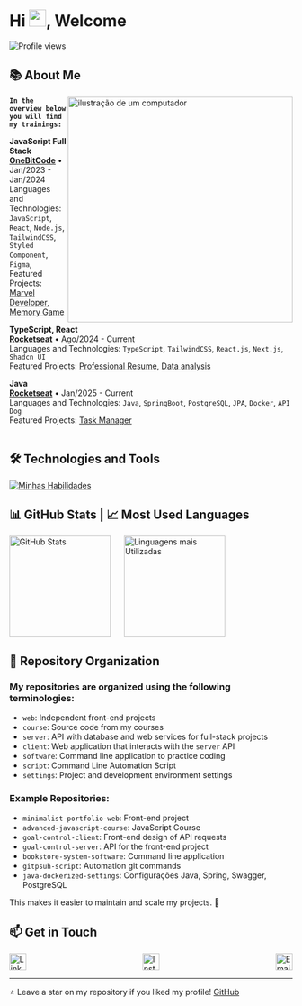 <!--
<img align="right" height="460em" src="https://raw.githubusercontent.com/gist/Cardosofiles/28069204261546871709030521f32c1c/raw/4d285bd847ba2a4c35443b927987ee9ad54f070d/svg-profile.svg" />
-->

<h1 align="left" margin-top="2em">Hi <img src="https://raw.githubusercontent.com/kaueMarques/kaueMarques/master/hi.gif" height="30px">, Welcome</h1>
<p align="left"> <img src="https://komarev.com/ghpvc/?username=Cardosofiles&color=yellow" alt="Profile views" /> </p>

## 📚 About Me

<!--
- <img src="https://cdn.jsdelivr.net/gh/devicons/devicon/icons/javascript/javascript-original.svg" alt="JavaScript" width="20" height="20" align="center" /> Studying Full Stack JavaScript at OneBitCode
- <img src="https://cdn.jsdelivr.net/gh/devicons/devicon/icons/postgresql/postgresql-original.svg" alt="SQL" width="20" height="20" align="center" /> Studying SQL and databases at OneBitCode
- <img src="https://cdn.jsdelivr.net/gh/devicons/devicon/icons/react/react-original.svg" alt="ReactJS" width="24" height="24" align="center"/> Studying ReactJS at Rocketseat
- <img src="https://cdn.jsdelivr.net/gh/devicons/devicon/icons/nodejs/nodejs-original.svg" alt="Node.js" width="24" height="24" align="center"/> Studying Node.js at Rocketseat
- <img src="https://cdn.jsdelivr.net/gh/devicons/devicon/icons/java/java-original.svg" alt="Java" width="24" height="24" align="center"/> Studying Java at Rocketseat
- UI/UX Modern
-->

<!-- <img align="center" src="https://raw.githubusercontent.com/gist/Cardosofiles/26d425ca45d7ab1408e0add182146bdc/raw/af2b8a499a8b9923152a857b2ddb6e6b4133aafb/githubcard.svg" /> -->

<img src="https://raw.githubusercontent.com/MicaelliMedeiros/micaellimedeiros/master/image/computer-illustration.png" alt="ilustração de um computador" min-width="400px" max-width="400px" width="400px" align="right">

<!-- [<img align="left" height="94px" width="94px" alt="OneBitCode" src="https://comunidade.onebitcode.com/assets/logo-dark-lg-07e31f7f.png"/>](https://comunidade.onebitcode.com/feed) -->

**`In the overview below you will find my trainings:`**

**JavaScript Full Stack** \
[**OneBitCode**](https://onebitcode.com/javascript) • Jan/2023 - Jan/2024 \
Languages ​​and Technologies: `JavaScript`, `React`, `Node.js`, `TailwindCSS`, `Styled Component`, `Figma`,\
Featured Projects: [Marvel Developer](https://marvel-community-client.vercel.app/), [Memory Game](<https://memorygamecardosofiles.netlify.app/)>)
<br/>

<!-- [<img align="left" height="94px" width="94px" alt="Rocketseat" src="https://yt3.ggpht.com/ytc/AKedOLQkXnYChXAHOeBQLzwhk1_BHYgUXs6ITQOakoeNoQ=s900-c-k-c0x00ffffff-no-rj"/>](https://rocketseat.com.br/) -->

**TypeScript, React** \
[**Rocketseat**](https://rocketseat.com.br/) • Ago/2024 - Current \
Languages ​​and Technologies: `TypeScript`, `TailwindCSS`, `React.js`, `Next.js`, `Shadcn UI`\
Featured Projects: [Professional Resume](https://cardosofiles.dev/), [Data analysis](https://finance-analysis-client.vercel.app/)
<br/>

<!-- [<img align="left" height="94px" width="94px" alt="Nubank" src="https://nubank.com.br/images/nu-icon.png?v=2"/>](https://nubank.com.br/) -->

**Java** \
[**Rocketseat**](https://rocketseat.com.br/) • Jan/2025 - Current \
Languages ​​and Technologies: `Java`, `SpringBoot`, `PostgreSQL`, `JPA`, `Docker`, `API Dog` \
Featured Projects: [Task Manager](https://github.com/Cardosofiles/task-manager-server)
<br/>
<br/>

<!-- <p align="left">
  I'm a Systems Analysis and Development student with a passion for technology and software development. I'm working on my path to becoming a Senior Full Stack Developer, focused on modern, scalable, and secure applications. I'm currently studying hard to master the Java ecosystem with Spring Boot on the backend and React + Next.js with TypeScript on the frontend. I'm also very interested in cybersecurity.
</p> -->

<!-- <p align="left">
  🦄 Linguagens: **Coloque as linguagens que você desenvolve.**
</p>

<p align="left">
  💼 Ferramentas: **Coloque as suas ferramentas de trabalho.**
</p>

<p align="left">
  💌 Aqui vai uma mensagem para entrar em contato com você: ⤵️
</p> -->

## 🛠 Technologies and Tools

<!--
![HTML](https://img.shields.io/badge/-HTML-05122A?style=flat&logo=html5)&nbsp;
![CSS](https://img.shields.io/badge/-CSS-05122A?style=flat&logo=css3&logoColor=1572B6)&nbsp;
![JavaScript](https://img.shields.io/badge/-JavaScript-05122A?style=flat&logo=javascript)&nbsp;
![TypeScript](https://img.shields.io/badge/-TypeScript-05122A?style=flat&logo=typescript)&nbsp;
![React](https://img.shields.io/badge/-React-05122A?style=flat&logo=react)&nbsp;
![Zustand](https://img.shields.io/badge/-Zustand-05122A?style=flat&logo=zustand&logoColor=FFFFFF)&nbsp;
![Next.js](https://img.shields.io/badge/-Next.js-05122A?style=flat&logo=next.js)&nbsp;
![Tailwind CSS](https://img.shields.io/badge/-Tailwind%20CSS-05122A?style=flat&logo=tailwind-css)&nbsp;
![Styled Components](https://img.shields.io/badge/-Styled%20Components-05122A?style=flat&logo=styled-components)&nbsp;
![Node.js](https://img.shields.io/badge/-Node.js-05122A?style=flat&logo=node.js)&nbsp;
![MongoDB](https://img.shields.io/badge/-MongoDB-05122A?style=flat&logo=mongodb)&nbsp;
![SQLite](https://img.shields.io/badge/-SQLite-05122A?style=flat&logo=sqlite)&nbsp;
![PostgreSQL](https://img.shields.io/badge/-PostgreSQL-05122A?style=flat&logo=postgresql)&nbsp;
![Prisma](https://img.shields.io/badge/-Prisma-05122A?style=flat&logo=prisma)&nbsp;
![Drizzle](https://img.shields.io/badge/-Drizzle-05122A?style=flat&logo=drizzle-orm)&nbsp;
![Git](https://img.shields.io/badge/-Git-05122A?style=flat&logo=git)&nbsp;
![GitHub](https://img.shields.io/badge/-GitHub-05122A?style=flat&logo=github)&nbsp;
![Figma](https://img.shields.io/badge/-Figma-05122A?style=flat&logo=figma)&nbsp;
![Docker](https://img.shields.io/badge/-Docker-05122A?style=flat&logo=docker)&nbsp;
![Vitest](https://img.shields.io/badge/-Vitest-05122A?style=flat&logo=vitest)&nbsp;
![Cypress](https://img.shields.io/badge/-Cypress-05122A?style=flat&logo=cypress)&nbsp;
![Java](https://img.shields.io/badge/-Java-05122A?style=flat&logo=openjdk)&nbsp;
![Spring Boot](https://img.shields.io/badge/-Spring_Boot-05122A?style=flat&logo=springboot)&nbsp;
-->

[![Minhas Habilidades](https://skillicons.dev/icons?i=tailwind,materialui,js,ts,java,spring,maven,nextjs,react,redux,nodejs,bun,prisma,express,mongodb,mysql,postgres,cypress,vitest,git,github,gitlab,postman,docker,idea,vscode,figma,linux,windows&theme=light)](https://skillicons.dev#gh-dark-mode-only)

<!--
![Shadcn UI](https://img.shields.io/badge/-Shadcn%20UI-05122A?style=flat&logo=shadcn-ui)&nbsp;
![Radix UI](https://img.shields.io/badge/-Radix%20UI-05122A?style=flat&logo=radix-ui)&nbsp;
![Visual Studio Code](https://img.shields.io/badge/-Visual%20Studio%20Code-05122A?style=flat&logo=visual-studio-code&logoColor=007ACC)&nbsp;
![ChatGPT](https://img.shields.io/badge/-ChatGPT-05122A?style=flat&logo=openai)&nbsp;
![Acenternity UI](https://img.shields.io/badge/-Acenternity%20UI-05122A?style=flat&logo=ui-design)&nbsp;
![IntelliJ IDEA](https://img.shields.io/badge/-IntelliJ%20IDEA-05122A?style=flat&logo=intellij-idea&logoColor=FF6C37)&nbsp;
-->

<!--

## 🧰 Pacote Office
![Word](https://img.shields.io/badge/-Microsoft%20Word-05122A?style=flat&logo=microsoft-word)&nbsp;
![Excel](https://img.shields.io/badge/-Microsoft%20Excel-05122A?style=flat&logo=microsoft-excel)&nbsp;
![PowerPoint](https://img.shields.io/badge/-Microsoft%20PowerPoint-05122A?style=flat&logo=microsoft-powerpoint)&nbsp;


## 🌟 Soft Skills

- Adaptabilidade                - Flexibilidade
- Cascata (método ágil)          - Gestão de Tempo
- Comunicação Eficaz             - Paciência
- Eficiência                    - Persuasão
- Empatia                       - Raciocínio Lógico
- Rapidez                       - Resiliência
- Scrum (método ágil)            - Trabalho em equipe

-->

## 📊 GitHub Stats | 📈 Most Used Languages

<div style="display: flex; flex-direction: row; align-items: center; gap: 1.5rem">
  <img height="180em" src="https://github-readme-stats.vercel.app/api?username=cardosofiles&show_icons=true&theme=radical&card_width=400&hide_title=true" alt="GitHub Stats">
  <img height="180em" src="https://github-readme-stats.vercel.app/api/top-langs/?username=cardosofiles&layout=compact&theme=radical&card_width=400" alt="Linguagens mais Utilizadas">
</div>

## 📁 Repository Organization

### My repositories are organized using the following terminologies:

- `web`: Independent front-end projects
- `course`: Source code from my courses
- `server`: API with database and web services for full-stack projects
- `client`: Web application that interacts with the `server` API
- `software`: Command line application to practice coding
- `script`: Command Line Automation Script
- `settings`: Project and development environment settings

### Example Repositories:

- `minimalist-portfolio-web`: Front-end project
- `advanced-javascript-course`: JavaScript Course
- `goal-control-client`: Front-end design of API requests
- `goal-control-server`: API for the front-end project
- `bookstore-system-software`: Command line application
- `gitpsuh-script`: Automation git commands
- `java-dockerized-settings`: Configurações Java, Spring, Swagger, PostgreSQL

This makes it easier to maintain and scale my projects. 🚀

## 📫 Get in Touch

<div style="display: flex; flex-direction: row; align-items: center; gap: 20px; justify-content: space-between;">

  <a href="https://www.linkedin.com/in/joão-batista-2b0442268" target="_blank">
      <img src="https://cdn.jsdelivr.net/gh/devicons/devicon/icons/linkedin/linkedin-original.svg" alt="LinkedIn" width="30" height="30"/>
  </a>
  
  <a href="https://www.instagram.com/joaobaatissta/" target="_blank">
      <img src="https://upload.wikimedia.org/wikipedia/commons/thumb/e/e7/Instagram_logo_2016.svg/2048px-Instagram_logo_2016.svg.png" alt="Instagram" width="30" height="30"/>
  </a>
  
  <a href="mailto:cardosofiles@outlook.com" target="_blank">
      <img src="https://cdn.worldvectorlogo.com/logos/outlook-icon.svg" alt="Email" width="30" height="30"/>
  </a>

</div>

---

⭐️ Leave a star on my repository if you liked my profile! [GitHub](https://github.com/Cardosofiles?tab=repositories)
